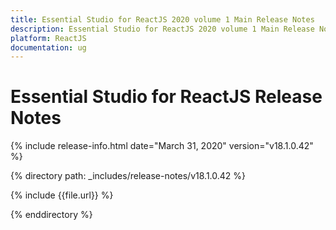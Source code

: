 ```yaml
---
title: Essential Studio for ReactJS 2020 volume 1 Main Release Notes  
description: Essential Studio for ReactJS 2020 volume 1 Main Release Notes  
platform: ReactJS
documentation: ug
---
```


# Essential Studio for ReactJS  Release Notes  

{% include release-info.html date="March 31, 2020"  version="v18.1.0.42" %} 


{% directory path: _includes/release-notes/v18.1.0.42 %}

{% include {{file.url}} %}

{% enddirectory %}